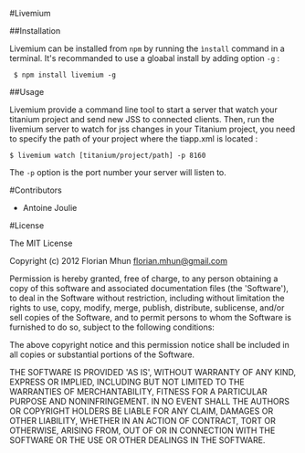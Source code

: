 #Livemium

##Installation

Livemium can be installed from `npm` by running the `ìnstall` command in a terminal. It's recommanded to use a gloabal install by adding option `-g` :
	 
	 $ npm install livemium -g

##Usage

Livemium provide a command line tool to start a server that watch your titanium project and send new JSS to connected clients.
Then, run the livemium server to watch for jss changes in your Titanium project, you need to specify the path of your project where the tiapp.xml is located :

	$ livemium watch [titanium/project/path] -p 8160

The `-p` option is the port number your server will listen to.

#Contributors

+ Antoine Joulie

#License

The MIT License

Copyright (c) 2012 Florian Mhun <florian.mhun@gmail.com>

Permission is hereby granted, free of charge, to any person obtaining a copy of this software and associated documentation files (the 'Software'), to deal in the Software without restriction, including without limitation the rights to use, copy, modify, merge, publish, distribute, sublicense, and/or sell copies of the Software, and to permit persons to whom the Software is furnished to do so, subject to the following conditions:

The above copyright notice and this permission notice shall be included in all copies or substantial portions of the Software.

THE SOFTWARE IS PROVIDED 'AS IS', WITHOUT WARRANTY OF ANY KIND, EXPRESS OR IMPLIED, INCLUDING BUT NOT LIMITED TO THE WARRANTIES OF MERCHANTABILITY, FITNESS FOR A PARTICULAR PURPOSE AND NONINFRINGEMENT. IN NO EVENT SHALL THE AUTHORS OR COPYRIGHT HOLDERS BE LIABLE FOR ANY CLAIM, DAMAGES OR OTHER LIABILITY, WHETHER IN AN ACTION OF CONTRACT, TORT OR OTHERWISE, ARISING FROM, OUT OF OR IN CONNECTION WITH THE SOFTWARE OR THE USE OR OTHER DEALINGS IN THE SOFTWARE.
